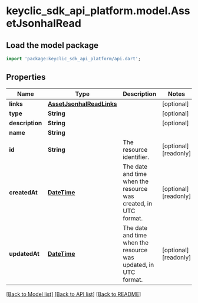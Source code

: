 # keyclic_sdk_api_platform.model.AssetJsonhalRead

## Load the model package
```dart
import 'package:keyclic_sdk_api_platform/api.dart';
```

## Properties
Name | Type | Description | Notes
------------ | ------------- | ------------- | -------------
**links** | [**AssetJsonhalReadLinks**](AssetJsonhalReadLinks.md) |  | [optional] 
**type** | **String** |  | [optional] 
**description** | **String** |  | [optional] 
**name** | **String** |  | 
**id** | **String** | The resource identifier. | [optional] [readonly] 
**createdAt** | [**DateTime**](DateTime.md) | The date and time when the resource was created, in UTC format. | [optional] [readonly] 
**updatedAt** | [**DateTime**](DateTime.md) | The date and time when the resource was updated, in UTC format. | [optional] [readonly] 

[[Back to Model list]](../README.md#documentation-for-models) [[Back to API list]](../README.md#documentation-for-api-endpoints) [[Back to README]](../README.md)


